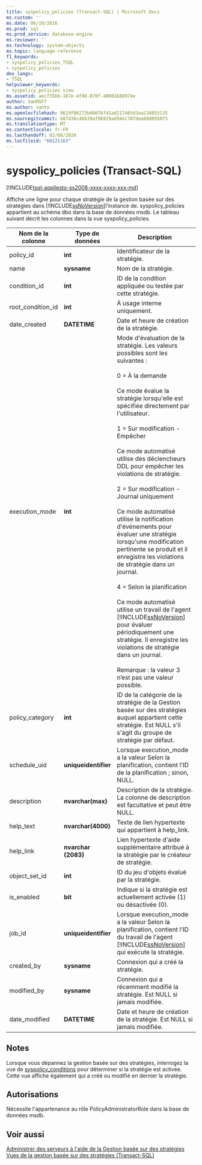 ```yaml
---
title: syspolicy_policies (Transact-SQL) | Microsoft Docs
ms.custom: ''
ms.date: 06/10/2016
ms.prod: sql
ms.prod_service: database-engine
ms.reviewer: ''
ms.technology: system-objects
ms.topic: language-reference
f1_keywords:
- syspolicy_policies_TSQL
- syspolicy_policies
dev_langs:
- TSQL
helpviewer_keywords:
- syspolicy_policies view
ms.assetid: aecf35bb-187e-4f80-870f-48081b88974e
author: VanMSFT
ms.author: vanto
ms.openlocfilehash: 9619f06273b60076f41ad217465d3aa134855135
ms.sourcegitcommit: b87d36c46b39af8b929ad94ec707dee8800950f5
ms.translationtype: MT
ms.contentlocale: fr-FR
ms.lasthandoff: 02/08/2020
ms.locfileid: "68121163"
---
```

# <a name="syspolicy_policies-transact-sql"></a>syspolicy_policies (Transact-SQL)
[!INCLUDE[tsql-appliesto-ss2008-xxxx-xxxx-xxx-md](../../includes/tsql-appliesto-ss2008-xxxx-xxxx-xxx-md.md)]

  Affiche une ligne pour chaque stratégie de la gestion basée sur des stratégies dans [!INCLUDE[ssNoVersion](../../includes/ssnoversion-md.md)]l’instance de. syspolicy_policies appartient au schéma dbo dans la base de données msdb. Le tableau suivant décrit les colonnes dans la vue syspolicy_policies.  
  
|Nom de la colonne|Type de données|Description|  
|-----------------|---------------|-----------------|  
|policy_id|**int**|Identificateur de la stratégie.|  
|name|**sysname**|Nom de la stratégie.|  
|condition_id|**int**|ID de la condition appliquée ou testée par cette stratégie.|  
|root_condition_id|**int**|À usage interne uniquement.|  
|date_created|**DATETIME**|Date et heure de création de la stratégie.|  
|execution_mode|**int**|Mode d'évaluation de la stratégie. Les valeurs possibles sont les suivantes :<br /><br /> 0 = À la demande<br /><br /> Ce mode évalue la stratégie lorsqu'elle est spécifiée directement par l'utilisateur.<br /><br /> 1 = Sur modification - Empêcher<br /><br /> Ce mode automatisé utilise des déclencheurs DDL pour empêcher les violations de stratégie.<br /><br /> 2 = Sur modification - Journal uniquement<br /><br /> Ce mode automatisé utilise la notification d'événements pour évaluer une stratégie lorsqu'une modification pertinente se produit et il enregistre les violations de stratégie dans un journal.<br /><br /> 4 = Selon la planification<br /><br /> Ce mode automatisé utilise un travail de l'agent [!INCLUDE[ssNoVersion](../../includes/ssnoversion-md.md)] pour évaluer périodiquement une stratégie. Il enregistre les violations de stratégie dans un journal.<br /><br /> Remarque : la valeur 3 n’est pas une valeur possible.|  
|policy_category|**int**|ID de la catégorie de la stratégie de la Gestion basée sur des stratégies auquel appartient cette stratégie. Est NULL s'il s'agit du groupe de stratégie par défaut.|  
|schedule_uid|**uniqueidentifier**|Lorsque execution_mode a la valeur Selon la planification, contient l'ID de la planification ; sinon, NULL.|  
|description|**nvarchar(max)**|Description de la stratégie. La colonne de description est facultative et peut être NULL.|  
|help_text|**nvarchar(4000)**|Texte de lien hypertexte qui appartient à help_link.|  
|help_link|**nvarchar (2083)**|Lien hypertexte d'aide supplémentaire attribué à la stratégie par le créateur de stratégie.|  
|object_set_id|**int**|ID du jeu d'objets évalué par la stratégie.|  
|is_enabled|**bit**|Indique si la stratégie est actuellement activée (1) ou désactivée (0).|  
|job_id|**uniqueidentifier**|Lorsque execution_mode a la valeur Selon la planification, contient l'ID du travail de l'agent [!INCLUDE[ssNoVersion](../../includes/ssnoversion-md.md)] qui exécute la stratégie.|  
|created_by|**sysname**|Connexion qui a créé la stratégie.|  
|modified_by|**sysname**|Connexion qui a récemment modifié la stratégie. Est NULL si jamais modifiée.|  
|date_modified|**DATETIME**|Date et heure de création de la stratégie. Est NULL si jamais modifiée.|  
  
## <a name="remarks"></a>Notes  
 Lorsque vous dépannez la gestion basée sur des stratégies, interrogez la vue de [syspolicy_conditions](../../relational-databases/system-catalog-views/syspolicy-conditions-transact-sql.md) pour déterminer si la stratégie est activée. Cette vue affiche également qui a créé ou modifié en dernier la stratégie.  
  
## <a name="permissions"></a>Autorisations  
 Nécessite l'appartenance au rôle PolicyAdministratorRole dans la base de données msdb.  
  
## <a name="see-also"></a>Voir aussi  
 [Administrer des serveurs à l'aide de la Gestion basée sur des stratégies](../../relational-databases/policy-based-management/administer-servers-by-using-policy-based-management.md)   
 [Vues de la gestion basée sur des stratégies &#40;Transact-SQL&#41;](../../relational-databases/system-catalog-views/policy-based-management-views-transact-sql.md)  
  
  
